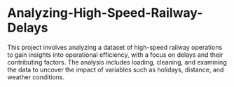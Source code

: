 # Analyzing-High-Speed-Railway-Delays
This project involves analyzing a dataset of high-speed railway operations to gain insights into operational efficiency, with a focus on delays and their contributing factors. The analysis includes loading, cleaning, and examining the data to uncover the impact of variables such as holidays, distance, and weather conditions.
